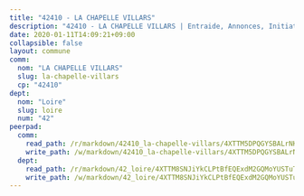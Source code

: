 ```yaml
---
title: "42410 - LA CHAPELLE VILLARS"
description: "42410 - LA CHAPELLE VILLARS | Entraide, Annonces, Initiatives"
date: 2020-01-11T14:09:21+09:00
collapsible: false
layout: commune
comm:
  nom: "LA CHAPELLE VILLARS"
  slug: la-chapelle-villars
  cp: "42410"
dept:
  nom: "Loire"
  slug: loire
  num: "42"
peerpad:
  comm:
    read_path: /r/markdown/42410_la-chapelle-villars/4XTTM5DPQGYSBALrNKUbfz9UUQCgnf9tx64a3qWQpezJrJmnR
    write_path: /w/markdown/42410_la-chapelle-villars/4XTTM5DPQGYSBALrNKUbfz9UUQCgnf9tx64a3qWQpezJrJmnR-K3TgU9LxayvUa8dtTJh9bFeih7pGUzQFCo6umEvnU8c8WZVsHrXwoCLEkkuyf8gyXb8GVVAeWLcp31RvAGeNJhv9euKoHTvsZddCTjk3SexuXhRNTCn39gimYdKrUinT8vjdUPcM
  dept:
    read_path: /r/markdown/42_loire/4XTTM8SNJiYkCLPtBfEQExdM2GQMoYUSTuTytLrQfQVaaYJeW
    write_path: /w/markdown/42_loire/4XTTM8SNJiYkCLPtBfEQExdM2GQMoYUSTuTytLrQfQVaaYJeW-K3TgUi5YJecchkttgL3M6Pu99u8hH2akRrHDb4XXZXATCvGiyzrNbe23fQbzNYiKWDR2re6vQN4Gxv5BQ2dayjGg1AqxtpHRtgi6cm74UeqjVtXM2ZJFa6mvBKTRc4s3X6tJYycN
---
```


